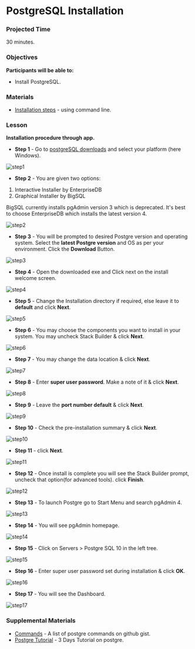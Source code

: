 # PostgreSQL Installation

### Projected Time

30 minutes.

### Objectives

**Participants will be able to:**

- Install PostgreSQL.

### Materials

- [Installation steps](https://www.postgresql.org/docs/current/install-procedure.html) - using command line.

### Lesson

**Installation procedure through app.**

* **Step 1** - Go to [postgreSQL downloads](https://www.postgresql.org/download) and select your platform (here Windows).

<img src="https://www.guru99.com/images/1/080418_0846_HowtoDownlo1.png" alt="step1">

* **Step 2** - You are given two options:

1. Interactive Installer by EnterpriseDB
2. Graphical Installer by BigSQL

BigSQL currently installs pgAdmin version 3 which is deprecated. It's best to choose EnterpriseDB which installs the latest version 4.

<img src="https://www.guru99.com/images/1/080418_0846_HowtoDownlo2.png" alt="step2">

* **Step 3** - You will be prompted to desired Postgre version and operating system. Select the **latest Postgre version** and OS as per your environment. Click the **Download** Button.

<img src="https://www.guru99.com/images/1/080418_0846_HowtoDownlo3.png" alt="step3">

* **Step 4** - Open the downloaded exe and Click next on the install welcome screen.

<img src="https://www.guru99.com/images/1/080418_0846_HowtoDownlo5.png" alt="step4">

* **Step 5** - Change the Installation directory if required, else leave it to **default** and click **Next**.

<img src="https://www.guru99.com/images/1/080418_0846_HowtoDownlo6.png" alt="step5">

* **Step 6** - You may choose the components you want to install in your system. You may uncheck Stack Builder & click **Next**.

<img src="https://www.guru99.com/images/1/080418_0846_HowtoDownlo7.png" alt="step6">

* **Step 7** - You may change the data location & click **Next**.

<img src="https://www.guru99.com/images/1/080418_0846_HowtoDownlo8.png" alt="step7">

* **Step 8** - Enter **super user password**. Make a note of it & click **Next**.

<img src="https://www.guru99.com/images/1/080418_0846_HowtoDownlo9.png" alt="step8">

* **Step 9** - Leave the **port number default** & click **Next**.

<img src="https://www.guru99.com/images/1/080418_0846_HowtoDownlo10.png" alt="step9">

* **Step 10** - Check the pre-installation summary & click **Next**.

<img src="https://www.guru99.com/images/1/080418_0846_HowtoDownlo11.png" alt="step10">

* **Step 11** - click **Next**.

<img src="https://www.guru99.com/images/1/080418_0846_HowtoDownlo12.png" alt="step11">

* **Step 12** - Once install is complete you will see the Stack Builder prompt, uncheck that option(for advanced tools). click **Finish**.

<img src="https://www.guru99.com/images/1/080418_0846_HowtoDownlo13.png" alt="step12">

* **Step 13** - To launch Postgre go to Start Menu and search pgAdmin 4.

<img src="https://www.guru99.com/images/1/080418_0846_HowtoDownlo14.png" alt="step13">

* **Step 14** - You will see pgAdmin homepage.

<img src="https://www.guru99.com/images/1/080418_0846_HowtoDownlo15.png" alt="step14">

* **Step 15** - Click on Servers > Postgre SQL 10 in the left tree.

<img src="https://www.guru99.com/images/1/080418_0846_HowtoDownlo16.png" alt="step15">

* **Step 16** - Enter super user password set during installation & click **OK**.

<img src="https://www.guru99.com/images/1/080418_0846_HowtoDownlo17.png" alt="step16">

* **Step 17** - You will see the Dashboard.

<img src="https://www.guru99.com/images/1/080418_0846_HowtoDownlo18.png" alt="step17">

### Supplemental Materials
- [Commands](https://gist.github.com/Kartones/dd3ff5ec5ea238d4c546) - A list of postgre commands on github gist.
- [Postgre Tutorial](https://www.guru99.com/postgresql-tutorial.html) - 3 Days Tutorial on postgre.
